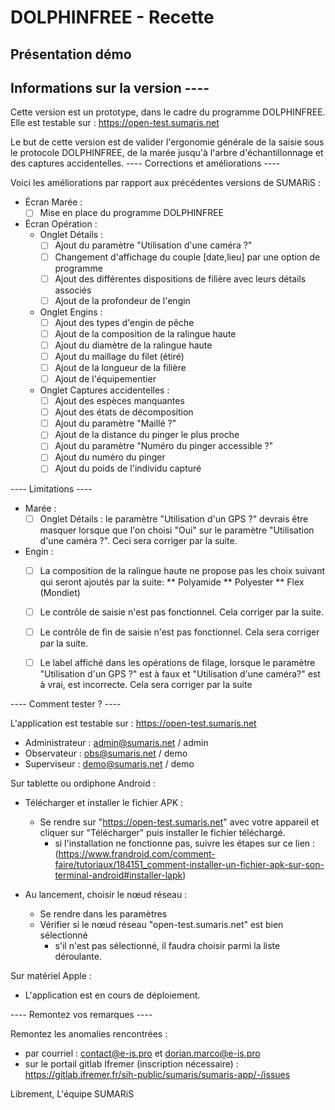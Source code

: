 # DOLPHINFREE - Recette

## Présentation démo 

##   Informations sur la version   ----

Cette version est un prototype, dans le cadre du programme DOLPHINFREE.
Elle est testable sur : https://open-test.sumaris.net

Le but de cette version est de valider l'ergonomie générale de la saisie sous le protocole DOLPHINFREE, de la marée jusqu'à l'arbre d'échantillonnage et des captures accidentelles.
----   Corrections et améliorations  ----

Voici les améliorations par rapport aux précédentes versions de SUMARiS :

- Écran Marée :
    -[ ] Mise en place du programme DOLPHINFREE

- Écran Opération :
    * Onglet Détails :
      -[ ] Ajout du paramètre "Utilisation d'une caméra ?"
      -[ ] Changement d'affichage du couple [date,lieu] par une option de programme
      -[ ] Ajout des différentes dispositions de filière avec leurs détails associés
      -[ ] Ajout de la profondeur de l'engin

    * Onglet Engins :
      -[ ] Ajout des types d'engin de pêche
      -[ ] Ajout de la composition de la ralingue haute
      -[ ] Ajout du diamètre de la ralingue haute
      -[ ] Ajout du maillage du filet (étiré)
      -[ ] Ajout de la longueur de la filière
      -[ ] Ajout de l'équipementier

    * Onglet Captures accidentelles :
      -[ ] Ajout des espèces manquantes
      -[ ] Ajout des états de décomposition
      -[ ] Ajout du paramètre "Maillé ?"
      -[ ] Ajout de la distance du pinger le plus proche
      -[ ] Ajout du paramètre "Numéro du pinger accessible ?"
      -[ ] Ajout du numéro du pinger
      -[ ] Ajout du poids de l'individu capturé

----   Limitations  ----

- Marée :
    -[ ] Onglet Détails : le paramètre "Utilisation d'un GPS ?" devrais être masquer lorsque que l'on choisi "Oui" sur le paramètre "Utilisation d'une caméra ?". Ceci sera corriger par la suite.
- Engin :
    -[ ] La composition de la ralingue haute ne propose pas les choix suivant qui seront ajoutés par la suite:
      ** Polyamide
      ** Polyester
      ** Flex (Mondiet)
    -[ ] Le contrôle de saisie n'est pas fonctionnel. Cela corriger par la suite.
    -[ ] Le contrôle de fin de saisie n'est pas fonctionnel. Cela sera corriger par la suite.
    -[ ] Le label affiché dans les opérations de filage, lorsque le paramètre "Utilisation d'un GPS ?" est à faux et "Utilisation d'une caméra?" est à vrai, est incorrecte. Cela sera corriger par la suite
  

----   Comment tester ?    ----

L'application est testable sur : https://open-test.sumaris.net

- Administrateur : admin@sumaris.net / admin
- Observateur : obs@sumaris.net / demo
- Superviseur : demo@sumaris.net / demo

Sur tablette ou ordiphone Android :

- Télécharger et installer le fichier APK :
  - Se rendre sur "https://open-test.sumaris.net" avec votre appareil et cliquer sur "Télécharger" puis installer le fichier téléchargé.
    - si l'installation ne fonctionne pas, suivre les étapes sur ce lien : (https://www.frandroid.com/comment-faire/tutoriaux/184151_comment-installer-un-fichier-apk-sur-son-terminal-android#installer-lapk)

- Au lancement, choisir le nœud réseau : 
  - Se rendre dans les paramètres 
  - Vérifier si le nœud réseau "open-test.sumaris.net" est bien sélectionné
    - s'il n'est pas sélectionné, il faudra choisir parmi la liste déroulante. 

Sur matériel Apple : 
- L'application est en cours de déploiement. 

----   Remontez vos remarques   ----

Remontez les anomalies rencontrées :
- par courriel : contact@e-is.pro et dorian.marco@e-is.pro
- sur le portail gitlab Ifremer (inscription nécessaire) : https://gitlab.ifremer.fr/sih-public/sumaris/sumaris-app/-/issues


Librement,
L'équipe SUMARiS